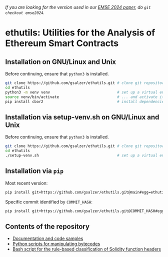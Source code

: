 *If you are looking for the version used in our [EMSE 2024 paper](https://arxiv.org/abs/2303.10517), do `git checkout emse2024`.*

# ethutils: Utilities for the Analysis of Ethereum Smart Contracts

## Installation on GNU/Linux and Unix

Before continuing, ensure that `python3` is installed.

```bash
git clone https://github.com/gsalzer/ethutils.git # clone git repository
cd ethutils
python3 -m venv venv                              # set up a virtual environment for Python
source venv/bin/activate                          # ... and activate it
pip install cbor2                                 # install dependencies
```

## Installation via setup-venv.sh on GNU/Linux and Unix

Before continuing, ensure that `python3` is installed.

```bash
git clone https://github.com/gsalzer/ethutils.git # clone git repository
cd ethutils
./setup-venv.sh                                   # set up a virtual environment for Python, install poetry and install the tools
```

## Installation via `pip`

Most recent version:

```bash
pip install git+https://github.com/gsalzer/ethutils.git@main#egg=ethutils
```

Specific commit identified by `COMMIT_HASH`:
```bash
pip install git+https://github.com/gsalzer/ethutils.git@COMMIT_HASH#egg=ethutils
```

## Contents of the repository

* [Documentation and code samples](doc)
* [Python scripts for manipulating bytecodes](ethutils)
* [Bash script for the rule-based classification of Solidity function headers](headers)
